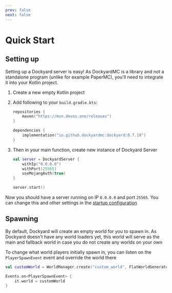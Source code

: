 ```yaml
---
prev: false
next: false
---
```


# Quick Start

## Setting up

Setting up a Dockyard server is easy! As DockyardMC is a library and not a standalone program (unlike for example PaperMC), you'll need to integrate it into your Kotlin project.

1. Create a new empty Kotlin project
2. Add following to your `build.gradle.kts`:

    ```kotlin
    repositories {
        maven("https://mvn.devos.one/releases")
    }
    
    dependencies {
        implementation("io.github.dockyardmc:dockyard:0.7.19")
    }
    
    ```
3. Then in your main function, create new instance of Dockyard Server
    ```kotlin
    val server = DockyardServer {
        withIp("0.0.0.0")
        withPort(25565)
        useMojangAuth(true)
    }
   
    server.start()
    ```

Now you should have a server running on IP `0.0.0.0` and port `25565`. You can change this and other settings in the [startup configuration](configuration-file)

## Spawning

By default, Dockyard will create an empty world for you to spawn in. As Dockyard doesn't have any world loaders yet, this world will serve as the main and fallback world in case you do not create any worlds on your own

To change what world players initially spawn in, you can listen on the `PlayerSpawnEvent` event and override the world there

```kotlin
val customWorld = WorldManager.create("custom_world", FlatWorldGenerator(), DimensionTypes.OVERWORLD)

Events.on<PlayerSpawnEvent> {
    it.world = customWorld
}
```
